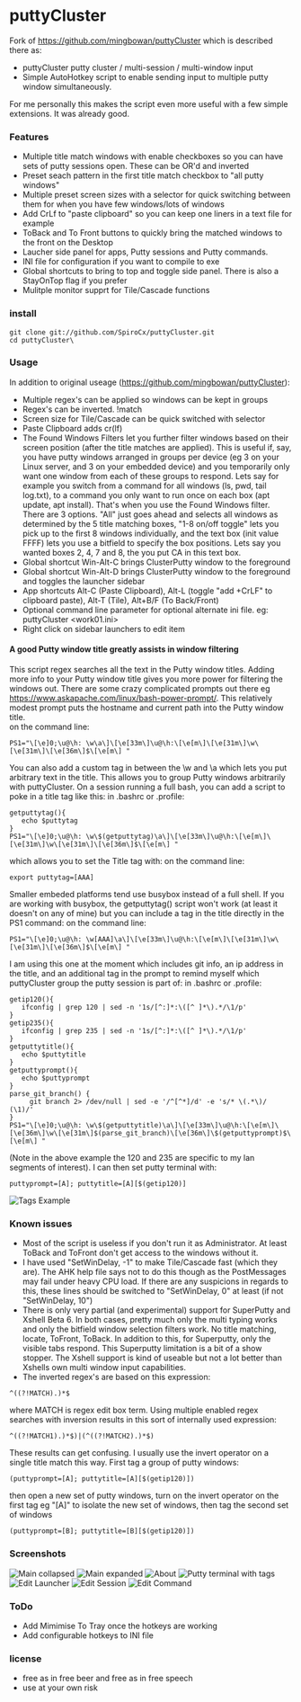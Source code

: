 # puttyCluster

Fork of https://github.com/mingbowan/puttyCluster which is described there as:
* puttyCluster putty cluster / multi-session / multi-window input
* Simple AutoHotkey script to enable sending input to multiple putty window simultaneously.

For me personally this makes the script even more useful with a few simple extensions. It was already good.

### Features

* Multiple title match windows with enable checkboxes so you can have sets of putty sessions open.  These can be OR'd and inverted
* Preset seach pattern in the first title match checkbox to "all putty windows"
* Multiple preset screen sizes with a selector for quick switching between them for when you have few windows/lots of windows
* Add CrLf to "paste clipboard" so you can keep one liners in a text file for example
* ToBack and To Front buttons to quickly bring the matched windows to the front on the Desktop
* Laucher side panel for apps, Putty sessions and Putty commands.  
* INI file for configuration if you want to compile to exe
* Global shortcuts to bring to top and toggle side panel.  There is also a StayOnTop flag if you prefer
* Mulitple monitor supprt for Tile/Cascade functions

### install

```
git clone git://github.com/SpiroCx/puttyCluster.git
cd puttyCluster\
```

### Usage

In addition to original useage (https://github.com/mingbowan/puttyCluster):

* Multiple regex's can be applied so windows can be kept in groups
* Regex's can be inverted.  !match
* Screen size for  Tile/Cascade can be quick switched with selector
* Paste Clipboard adds cr(lf)
* The Found Windows Filters let you further filter windows based on their screen position (after the title matches are applied).  This is useful if, say, you have putty windows arranged in groups per device (eg 3 on your Linux server, and 3 on your embedded device) and you temporarily only want one window from each of these groups to respond.  Lets say for example you switch from a command for all windows (ls, pwd, tail log.txt), to a command you only want to run once on each box (apt update, apt install).  That's when you use the Found Windows filter.  There are 3 options.  "All" just goes ahead and selects all windows as determined by the 5 title matching boxes, "1-8 on/off toggle" lets you pick up to the first 8 windows individually, and the text box (init value FFFF) lets you use a bitfield to specify the box positions.  Lets say you wanted boxes 2, 4, 7 and 8, the you put CA in this text box. 
* Global shortcut Win-Alt-C brings ClusterPutty window to the foreground
* Global shortcut Win-Alt-D brings ClusterPutty window to the foreground and toggles the launcher sidebar
* App shortcuts Alt-C (Paste Clipboard), Alt-L (toggle "add +CrLF" to clipboard paste), Alt-T (Tile), Alt+B/F (To Back/Front)
* Optional command line parameter for optional alternate ini file. eg: puttyCluster <work01.ini>
* Right click on sidebar launchers to edit item

#### A good Putty window title greatly assists in window filtering

This script regex searches all the text in the Putty window titles.  Adding more info to your Putty window title gives you more power for filtering the windows out.  There are some crazy complicated prompts out there eg https://www.askapache.com/linux/bash-power-prompt/.  This relatively modest prompt puts the hostname and current path into the Putty window title.  
on the command line:
```
PS1="\[\e]0;\u@\h: \w\a\]\[\e[33m\]\u@\h:\[\e[m\]\[\e[31m\]\w\[\e[31m\]\[\e[36m\]$\[\e[m\] "
```
You can also add a custom tag in between the \w and \a which lets you put arbitrary text in the title.  This allows you to group Putty windows arbitrarily with puttyCluster.  On a session running a full bash, you can add a script to poke in a title tag like this:
in .bashrc or .profile:
```
getputtytag(){
   echo $puttytag
}
PS1="\[\e]0;\u@\h: \w\$(getputtytag)\a\]\[\e[33m\]\u@\h:\[\e[m\]\[\e[31m\]\w\[\e[31m\]\[\e[36m\]$\[\e[m\] "
```
which allows you to set the Title tag with:
on the command line:
```
export puttytag=[AAA]
```
Smaller embeded platforms tend use busybox instead of a full shell.  If you are working with busybox, the getputtytag() script won't work (at least it doesn't on any of mine) but you can include a tag in the title directly in the PS1 command:
on the command line:
```
PS1="\[\e]0;\u@\h: \w[AAA]\a\]\[\e[33m\]\u@\h:\[\e[m\]\[\e[31m\]\w\[\e[31m\]\[\e[36m\]$\[\e[m\] "
```
I am using this one at the moment which includes git info, an ip address in the title, and an additional tag in the prompt to remind myself which puttyCluster group the putty session is part of:
in .bashrc or .profile:
```
getip120(){
   ifconfig | grep 120 | sed -n '1s/[^:]*:\([^ ]*\).*/\1/p'
}
getip235(){
   ifconfig | grep 235 | sed -n '1s/[^:]*:\([^ ]*\).*/\1/p'
}
getputtytitle(){
   echo $puttytitle
}
getputtyprompt(){
   echo $puttyprompt
}
parse_git_branch() {
     git branch 2> /dev/null | sed -e '/^[^*]/d' -e 's/* \(.*\)/ (\1)/'
}
PS1="\[\e]0;\u@\h: \w\$(getputtytitle)\a\]\[\e[33m\]\u@\h:\[\e[m\]\[\e[36m\]\w\[\e[31m\]$(parse_git_branch)\[\e[36m\]\$(getputtyprompt)$\[\e[m\] "
```
(Note in the above example the 120 and 235 are specific to my lan segments of interest).  I can then set putty terminal with:
```
puttyprompt=[A]; puttytitle=[A][$(getip120)]
```
![Tags Example](https://raw.github.com/SpiroCx/puttyCluster/master/screenshot3.png)
  
### Known issues
* Most of the script is useless if you don't run it as Administrator.  At least ToBack and ToFront don't get access to the windows without it.
* I have used "SetWinDelay, -1" to make Tile/Cascade fast (which they are).  The AHK help file says not to do this though as the PostMessages may fail under heavy CPU load.  If there are any suspicions in regards to this, these lines should be switched to "SetWinDelay, 0" at least (if not "SetWinDelay, 10")
*  There is only very partial (and experimental) support for SuperPutty and Xshell Beta 6.  In both cases, pretty much only the multi typing works and only the bitfield window selection filters work.  No title matching, locate, ToFront, ToBack.  In addition to this, for Superputty, only the visible tabs respond.  This Superputty limitation is a bit of a show stopper.  The Xshell support is kind of useable but not a lot better than Xshells own multi window input capabilities.
* The inverted regex's are based on this expression: 
```
^((?!MATCH).)*$ 
```
where MATCH is regex edit box term.  Using multiple enabled regex searches with inversion results in this sort of internally used expression:
```
^((?!MATCH1).)*$)|(^((?!MATCH2).)*$)
```
These results can get confusing.  I usually use the invert operator on a single title match this way.  First tag a group of putty windows:
```
(puttyprompt=[A]; puttytitle=[A][$(getip120)])
```
then open a new set of putty windows, turn on the invert operator on the first tag eg "[A]" to isolate the new set of windows, then tag the second set of windows
```
(puttyprompt=[B]; puttytitle=[B][$(getip120)])
```

### Screenshots

![Main collapsed](https://raw.github.com/SpiroCx/puttyCluster/scMods/_Screenshots/screenshot1_main_collapsed.png)
![Main expanded](https://raw.github.com/SpiroCx/puttyCluster/scMods/_Screenshots/screenshot2_main_expanded.png)
![About](https://raw.github.com/SpiroCx/puttyCluster/scMods/_Screenshots/screenshot3_about.png)
![Putty terminal with tags](https://raw.github.com/SpiroCx/puttyCluster/scMods/_Screenshots/screenshot4_putty_tags.png)
![Edit Launcher](https://raw.github.com/SpiroCx/puttyCluster/scMods/_Screenshots/screenshot5_edit_Launcher.png)
![Edit Session](https://raw.github.com/SpiroCx/puttyCluster/scMods/_Screenshots/screenshot6_edit_session.png)
![Edit Command](https://raw.github.com/SpiroCx/puttyCluster/scMods/_Screenshots/screenshot7_edit_comand.png)

### ToDo

* Add Mimimise To Tray once the hotkeys are working
* Add configurable hotkeys to INI file

### license
* free as in free beer and free as in free speech
* use at your own risk

